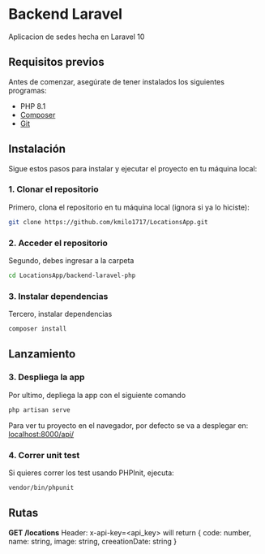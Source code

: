 # Backend Laravel

Aplicacion de sedes hecha en Laravel 10


## Requisitos previos

Antes de comenzar, asegúrate de tener instalados los siguientes programas:
- PHP 8.1
- [Composer](https://getcomposer.org)
- [Git](https://git-scm.com/)

## Instalación

Sigue estos pasos para instalar y ejecutar el proyecto en tu máquina local:

### 1. Clonar el repositorio

Primero, clona el repositorio en tu máquina local (ignora si ya lo hiciste):

```bash
git clone https://github.com/kmilo1717/LocationsApp.git
```

### 2. Acceder el repositorio


Segundo, debes ingresar a la carpeta

```bash
cd LocationsApp/backend-laravel-php
```
### 3. Instalar dependencias

Tercero, instalar dependencias

```bash
composer install
```

## Lanzamiento

### 3. Despliega la app

Por ultimo, depliega la app con el siguiente comando

```bash
php artisan serve
```

Para ver tu proyecto en el navegador, por defecto se va a desplegar en: [localhost:8000/api/](http://localhost:3000/)

### 4. Correr unit test

Si quieres correr los test usando PHPInit, ejecuta:

```bash
vendor/bin/phpunit
```

## Rutas

**GET /locations** Header: x-api-key=<api_key> will return { code: number, name: string, image: string, creeationDate: string }

